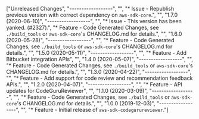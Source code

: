 ["Unreleased Changes", "------------------", "", "* Issue - Republish previous version with correct dependency on `aws-sdk-core`.", "", "1.7.0 (2020-06-10)", "------------------", "", "* Issue - This version has been yanked. (#2327).", "* Feature - Code Generated Changes, see `./build_tools` or `aws-sdk-core`'s CHANGELOG.md for details.", "", "1.6.0 (2020-05-28)", "------------------", "", "* Feature - Code Generated Changes, see `./build_tools` or `aws-sdk-core`'s CHANGELOG.md for details.", "", "1.5.0 (2020-05-11)", "------------------", "", "* Feature - Add Bitbucket integration APIs", "", "1.4.0 (2020-05-07)", "------------------", "", "* Feature - Code Generated Changes, see `./build_tools` or `aws-sdk-core`'s CHANGELOG.md for details.", "", "1.3.0 (2020-04-22)", "------------------", "", "* Feature - Add support for code review and recommendation feedback APIs.", "", "1.2.0 (2020-04-07)", "------------------", "", "* Feature - API updates for CodeGuruReviewer", "", "1.1.0 (2020-03-09)", "------------------", "", "* Feature - Code Generated Changes, see `./build_tools` or `aws-sdk-core`'s CHANGELOG.md for details.", "", "1.0.0 (2019-12-03)", "------------------", "", "* Feature - Initial release of `aws-sdk-codegurureviewer`."]